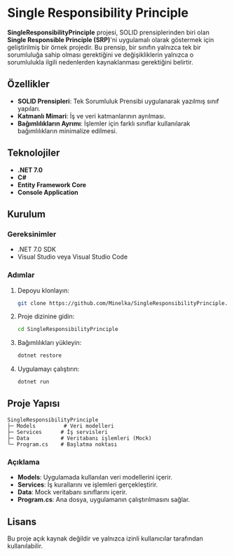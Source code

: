 
# Single Responsibility Principle

**SingleResponsibilityPrinciple** projesi, SOLID prensiplerinden biri olan **Single Responsible Principle (SRP)**'ni uygulamalı olarak göstermek için geliştirilmiş bir örnek projedir. Bu prensip, bir sınıfın yalnızca tek bir sorumluluğa sahip olması gerektiğini ve değişikliklerin yalnızca o sorumlulukla ilgili nedenlerden kaynaklanması gerektiğini belirtir.

## Özellikler

- **SOLID Prensipleri**: Tek Sorumluluk Prensibi uygulanarak yazılmış sınıf yapıları.
- **Katmanlı Mimari**: İş ve veri katmanlarının ayrılması.
- **Bağımlılıkların Ayrımı**: İşlemler için farklı sınıflar kullanılarak bağımlılıkların minimalize edilmesi.

## Teknolojiler

- **.NET 7.0**
- **C#**
- **Entity Framework Core**
- **Console Application**

## Kurulum

### Gereksinimler

- .NET 7.0 SDK
- Visual Studio veya Visual Studio Code

### Adımlar

1. Depoyu klonlayın:

   ```bash
   git clone https://github.com/Minelka/SingleResponsibilityPrinciple.git
   ```

2. Proje dizinine gidin:

   ```bash
   cd SingleResponsibilityPrinciple
   ```

3. Bağımlılıkları yükleyin:

   ```bash
   dotnet restore
   ```

4. Uygulamayı çalıştırın:

   ```bash
   dotnet run
   ```

## Proje Yapısı

```
SingleResponsibilityPrinciple
├─ Models         # Veri modelleri
├─ Services      # İş servisleri
├─ Data          # Veritabanı işlemleri (Mock)
└─ Program.cs    # Başlatma noktası
```

### Açıklama

- **Models**: Uygulamada kullanılan veri modellerini içerir.
- **Services**: İş kurallarını ve işlemleri gerçekleştirir.
- **Data**: Mock veritabanı sınıflarını içerir.
- **Program.cs**: Ana dosya, uygulamanın çalıştırılmasını sağlar.

## Lisans

Bu proje açık kaynak değildir ve yalnızca izinli kullanıcılar tarafından kullanılabilir.
